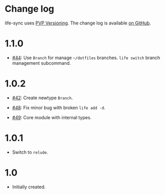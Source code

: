 Change log
==========

life-sync uses [PVP Versioning][1].
The change log is available [on GitHub][2].

# 1.1.0

* [#44](https://github.com/kowainik/life-sync/issues/44):
  Use `Branch` for manage `~/dotfiles` branches.
  `life switch` branch management subcommand.

# 1.0.2

* [#42](https://github.com/kowainik/life-sync/issues/42):
  Create newtype `Branch`.

* [#48](https://github.com/kowainik/life-sync/issues/48):
  Fix minor bug with broken `life add -d`.

* [#49](https://github.com/kowainik/life-sync/issues/49):
  Core module with internal types.
  

# 1.0.1

* Switch to `relude`.

# 1.0

* Initially created.

[1]: https://pvp.haskell.org
[2]: https://github.com/kowainik/life-sync/releases
